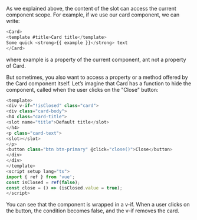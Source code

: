 As we explained above, the content of the slot can access the current component scope. For example, if we use our card component, we can write:

```js
<Card>
<template #title>Card title</template>
Some quick <strong>{{ example }}</strong> text
</Card>
```

where example is a property of the current component, ant not a property of Card.

But sometimes, you also want to access a property or a method offered by the Card component itself. Let’s imagine that Card has a function to hide the component, called when the user clicks on the "Close" button:

```js
<template>
<div v-if="!isClosed" class="card">
<div class="card-body">
<h4 class="card-title">
<slot name="title">Default title</slot>
</h4>
<p class="card-text">
<slot></slot>
</p>
<button class="btn btn-primary" @click="close()">Close</button>
</div>
</div>
</template>
<script setup lang="ts">
import { ref } from 'vue';
const isClosed = ref(false);
const close = () => (isClosed.value = true);
</script>
```

You can see that the component is wrapped in a v-if. When a user clicks on the button, the condition becomes false, and the v-if removes the card.



